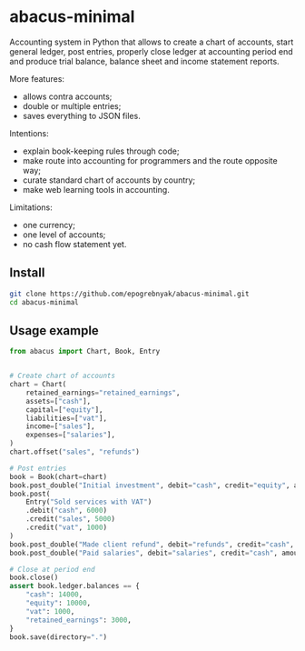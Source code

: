 # abacus-minimal

Accounting system in Python that allows to create a chart of accounts,
start general ledger, post entries, properly close ledger
at accounting period end and produce trial balance, balance sheet 
and income statement reports.

More features:

- allows contra accounts;
- double or multiple entries;
- saves everything to JSON files.

Intentions:

- explain book-keeping rules through code;
- make route into accounting for programmers and the route opposite way;
- curate standard chart of accounts by country;
- make web learning tools in accounting.  

Limitations:

- one currency;
- one level of accounts;
- no cash flow statement yet.

## Install

```bash
git clone https://github.com/epogrebnyak/abacus-minimal.git
cd abacus-minimal
```

## Usage example

```python
from abacus import Chart, Book, Entry


# Create chart of accounts
chart = Chart(
    retained_earnings="retained_earnings",
    assets=["cash"],
    capital=["equity"],
    liabilities=["vat"],
    income=["sales"],
    expenses=["salaries"],
)
chart.offset("sales", "refunds")

# Post entries
book = Book(chart=chart)
book.post_double("Initial investment", debit="cash", credit="equity", amount=10000)
book.post(
    Entry("Sold services with VAT")
    .debit("cash", 6000)
    .credit("sales", 5000)
    .credit("vat", 1000)
)
book.post_double("Made client refund", debit="refunds", credit="cash", amount=500)
book.post_double("Paid salaries", debit="salaries", credit="cash", amount=1500)

# Close at period end
book.close()
assert book.ledger.balances == {
    "cash": 14000,
    "equity": 10000,
    "vat": 1000,
    "retained_earnings": 3000,
}
book.save(directory=".")
```

